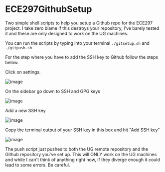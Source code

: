 # ECE297GithubSetup
Two simple shell scripts to help you setup a Github repo for the ECE297 project. I take zero blame if this destroys your repository, I've barely tested it and these are only designed to work on the UG machines.

You can run the scripts by typing into your terminal ```./gitsetup.sh``` and ```./gitpush.sh```

For the step where you have to add the SSH key to Github follow the steps below.

Click on settings.

![image](https://user-images.githubusercontent.com/30131536/151198634-09666684-5cd9-4535-8b74-a5c867072acb.png)

On the sidebar go down to SSH and GPG keys

![image](https://user-images.githubusercontent.com/30131536/151198949-90e7f243-3491-46c6-bb63-c9a99ffab7aa.png)

Add a new SSH key

![image](https://user-images.githubusercontent.com/30131536/151199089-f745c855-e246-4e89-8565-94c7fa7e157c.png)

Copy the terminal output of your SSH key in this box and hit "Add SSH key"

![image](https://user-images.githubusercontent.com/30131536/151199289-b896dd22-0338-4db7-85f8-ba742e67a2c5.png)

The push script just pushes to both the UG remote repository and the Github repository you've set up. This will ONLY work on the UG machines and while I can't think of anything right now, if they diverge enough it could lead to some errors. Be careful.
